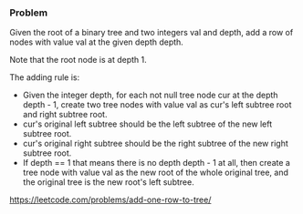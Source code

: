 ### Problem

Given the root of a binary tree and two integers val and depth, add a row of nodes with value val at the given depth depth.

Note that the root node is at depth 1.

The adding rule is:

- Given the integer depth, for each not null tree node cur at the depth depth - 1, create two tree nodes with value val as cur's left subtree root and right subtree root.
- cur's original left subtree should be the left subtree of the new left subtree root. 
- cur's original right subtree should be the right subtree of the new right subtree root.
- If depth == 1 that means there is no depth depth - 1 at all, then create a tree node with value val as the new root of the whole original tree, and the original tree is the new root's left subtree.

https://leetcode.com/problems/add-one-row-to-tree/
 